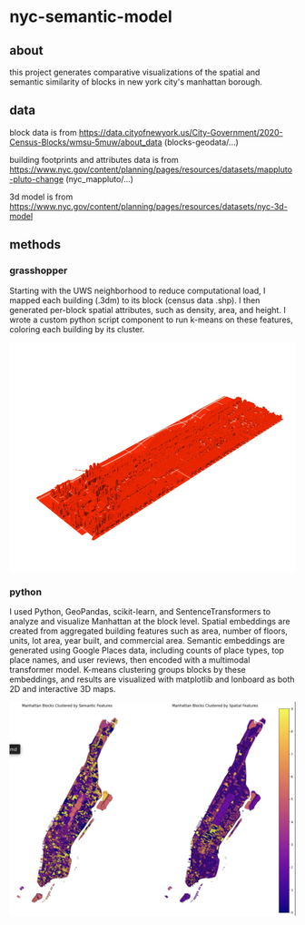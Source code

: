 # nyc-semantic-model

## about

this project generates comparative visualizations of the spatial and semantic similarity of blocks in new york city's manhattan borough.

## data

block data is from https://data.cityofnewyork.us/City-Government/2020-Census-Blocks/wmsu-5muw/about_data
(blocks-geodata/...)

building footprints and attributes data is from https://www.nyc.gov/content/planning/pages/resources/datasets/mappluto-pluto-change
(nyc_mappluto/...)

3d model is from https://www.nyc.gov/content/planning/pages/resources/datasets/nyc-3d-model

## methods

### grasshopper

Starting with the UWS neighborhood to reduce computational load, I mapped each building (.3dm) to its block (census data .shp). I then generated per-block spatial attributes, such as density, area, and height. I wrote a custom python script component to run k-means on these features, coloring each building by its cluster.

![NYC Spatial Model UWS](animation/animation_final.gif)

### python

I used Python, GeoPandas, scikit-learn, and SentenceTransformers to analyze and visualize Manhattan at the block level. Spatial embeddings are created from aggregated building features such as area, number of floors, units, lot area, year built, and commercial area. Semantic embeddings are generated using Google Places data, including counts of place types, top place names, and user reviews, then encoded with a multimodal transformer model. K-means clustering groups blocks by these embeddings, and results are visualized with matplotlib and lonboard as both 2D and interactive 3D maps.

![NYC Semantic Map](map.png)
